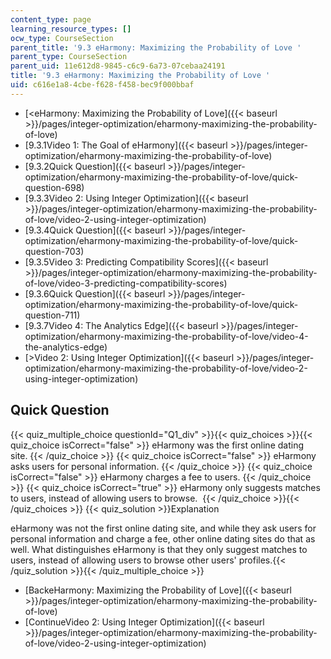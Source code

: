 ```yaml
---
content_type: page
learning_resource_types: []
ocw_type: CourseSection
parent_title: '9.3 eHarmony: Maximizing the Probability of Love '
parent_type: CourseSection
parent_uid: 11e612d8-9845-c6c9-6a73-07cebaa24191
title: '9.3 eHarmony: Maximizing the Probability of Love '
uid: c616e1a8-4cbe-f628-f458-bec9f000bbaf
---
```


*   [\<eHarmony: Maximizing the Probability of Love]({{< baseurl >}}/pages/integer-optimization/eharmony-maximizing-the-probability-of-love)
*   [9.3.1Video 1: The Goal of eHarmony]({{< baseurl >}}/pages/integer-optimization/eharmony-maximizing-the-probability-of-love)
*   [9.3.2Quick Question]({{< baseurl >}}/pages/integer-optimization/eharmony-maximizing-the-probability-of-love/quick-question-698)
*   [9.3.3Video 2: Using Integer Optimization]({{< baseurl >}}/pages/integer-optimization/eharmony-maximizing-the-probability-of-love/video-2-using-integer-optimization)
*   [9.3.4Quick Question]({{< baseurl >}}/pages/integer-optimization/eharmony-maximizing-the-probability-of-love/quick-question-703)
*   [9.3.5Video 3: Predicting Compatibility Scores]({{< baseurl >}}/pages/integer-optimization/eharmony-maximizing-the-probability-of-love/video-3-predicting-compatibility-scores)
*   [9.3.6Quick Question]({{< baseurl >}}/pages/integer-optimization/eharmony-maximizing-the-probability-of-love/quick-question-711)
*   [9.3.7Video 4: The Analytics Edge]({{< baseurl >}}/pages/integer-optimization/eharmony-maximizing-the-probability-of-love/video-4-the-analytics-edge)
*   [\>Video 2: Using Integer Optimization]({{< baseurl >}}/pages/integer-optimization/eharmony-maximizing-the-probability-of-love/video-2-using-integer-optimization)

Quick Question
--------------

{{< quiz_multiple_choice questionId="Q1_div" >}}{{< quiz_choices >}}{{< quiz_choice isCorrect="false" >}}&nbsp;eHarmony was the first online dating site.&nbsp;{{< /quiz_choice >}}
{{< quiz_choice isCorrect="false" >}}&nbsp;eHarmony asks users for personal information.&nbsp;{{< /quiz_choice >}}
{{< quiz_choice isCorrect="false" >}}&nbsp;eHarmony charges a fee to users.&nbsp;{{< /quiz_choice >}}
{{< quiz_choice isCorrect="true" >}}&nbsp;eHarmony only suggests matches to users, instead of allowing users to browse. &nbsp;{{< /quiz_choice >}}{{< /quiz_choices >}}
{{< quiz_solution >}}Explanation

eHarmony was not the first online dating site, and while they ask users for personal information and charge a fee, other online dating sites do that as well. What distinguishes eHarmony is that they only suggest matches to users, instead of allowing users to browse other users' profiles.{{< /quiz_solution >}}{{< /quiz_multiple_choice >}}

*   [BackeHarmony: Maximizing the Probability of Love]({{< baseurl >}}/pages/integer-optimization/eharmony-maximizing-the-probability-of-love)
*   [ContinueVideo 2: Using Integer Optimization]({{< baseurl >}}/pages/integer-optimization/eharmony-maximizing-the-probability-of-love/video-2-using-integer-optimization)